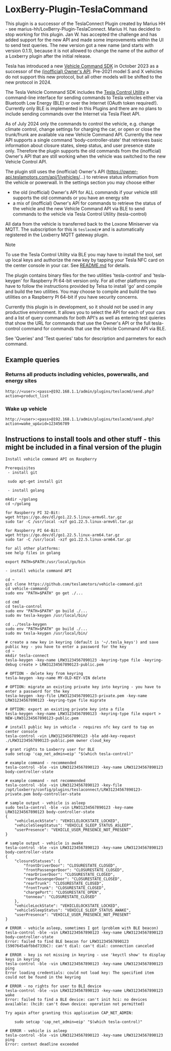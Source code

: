 # LoxBerry-Plugin-TeslaCommand
This plugin is a successor of the TeslaConnect Plugin created by Marius HH - see marius-hh/LoxBerry-Plugin-TeslaConnect. Marius H. has decided to stop working for this plugin. Jan W. has accepted the challenge and has added support for the new API and made some improvements within the UI to send test queries. The new version got a new name (and starts with version 0.1.1), because it is not allowed to change the name of the author of a Loxberry plugin after the initial release. 

Tesla has introduced a new [Vehicle Command SDK](https://github.com/teslamotors/vehicle-command/blob/main/README.md) in October 2023 
as a successor of the [(inofficial) Owner's API](https://tesla-api.timdorr.com/). Pre-2021 model S and X vehicles do not support this new protocol, but all other models will be shifted to the new protocol in 2024.

The Tesla Vehicle Command SDK includes the [Tesla Control Utility](https://github.com/teslamotors/vehicle-command/tree/main/cmd/tesla-control#tesla-control-utility) a command-line interface for sending commands to Tesla vehicles either via Bluetooth Low Energy (BLE) or over the Internet (OAuth token required!). Currently only BLE is implemented in this Plugins and there are no plans to include sending commands over the Internet via Tesla Fleet API.

As of July 2024 only the commands to control the vehicle, e.g. change climate control, change settings for charging the car, or open or close the trunk/frunk are available via new Vehicle Command API. Currently the new API supports a single command 'body-controller-state' that retrieves basic information about closure states, sleep status, and user presence state only. Therefore the plugin supports the old commands from the (inofficial) Owner's API that are still working when the vehicle was switched to the new Vehicle Control API.

The plugin still uses the (inofficial) Owner's API (https://owner-api.teslamotors.com/api/1/vehicles/...) to retrieve status information from the vehicle or powerwall. In the settings section you may choose either 
- the old (inofficial) Owner's API for ALL commands if your vehicle still supports the old commands or you have an energy site
- a mix of (inofficial) Owner's API for commands to retrieve the status of the vehicle and the new Vehicle Command API via BLE to send commands to the vehicle via Tesla Control Utility (tesla-control)

All data from the vehicle is transferred back to the Loxone Miniserver via MQTT. The subscription for this is `teslacmd/#` and is automatically registered in the Loxberry MQTT gateway plugin.

> [!NOTE]
> To use the Tesla Control Utility via BLE you may have to install the tool, set up local keys and authorize the new key by tapping your Tesla NFC card on the center console in your car. 
See [README.md](https://github.com/teslamotors/vehicle-command/tree/main/cmd/tesla-control#tesla-control-utility) for details.

The plugin contains binary files for the two utilities 'tesla-control' and 'tesla-keygen' for Raspberry PI 64-bit version only. For all other platforms you have to follow the instructions provided by Telsa to install 'go' and compile and build the two utilities. You may choose to compile and build the two utilities on a Raspberry PI 64-bit if you have security concerns.

Currently this plugin is in development, so it should not be used in any productive environment. It allows you to select the API for each of your cars and a list of query commands for both API's as well as entering test quieries that show the URL for commands that use the Owner's API or the full tesla-control command for commands that use the Vehicle Command API via BLE.

See 'Queries' and 'Test queries' tabs for description and parmeters for each command.

## Example queries
### Returns all products including vehicles, powerwalls, and energy sites
`http://<user>:<pass>@192.168.1.1/admin/plugins/teslacmd/send.php?action=product_list`
### Wake up vehicle
`http://<user>:<pass>@192.168.1.1/admin/plugins/teslacmd/send.php?action=wake_up&vid=123456789`

## Instructions to install tools and other stuff - this might be included in a final version of the plugin

```
Install vehicle command API on Raspberry

Prerequisites
 - install git

 sudo apt-get install git
 
 - install golang

mkdir ~/golang
cd ~/golang

for Raspberry PI 32-Bit:
wget https://go.dev/dl/go1.22.5.linux-armv6l.tar.gz
sudo tar -C /usr/local -xzf go1.22.5.linux-armv6l.tar.gz

for Raspberry PI 64-Bit:
wget https://go.dev/dl/go1.22.5.linux-arm64.tar.gz
sudo tar -C /usr/local -xzf go1.22.5.linux-arm64.tar.gz

for all other platforms:
see help files in golang

export PATH=$PATH:/usr/local/go/bin

- install vehicle command API

cd ~
git clone https://github.com/teslamotors/vehicle-command.git
cd vehicle-command/
sudo env "PATH=$PATH" go get ./...

cd cmd
cd tesla-control
sudo env "PATH=$PATH" go build ./...
sudo mv tesla-keygen /usr/local/bin/

cd ../tesla-keygen
sudo env "PATH=$PATH" go build ./...
sudo mv tesla-keygen /usr/local/bin/

# create a new key in keyring (default is '~/.tesla_keys') and save public key - you have to enter a password for the key
cd ~
mkdir tesla-connect
tesla-keygen -key-name LRW31234567890123 -keyring-type file -keyring-debug create > LRW31234567890123-public.pem

# OPTION - delete key from keyring
tesla-keygen -key-name MY-OLD-KEY-VIN delete

# OPTION: migrate an existing private key into keyring - you have to enter a password for the key
tesla-keygen -key-file LRW31234567890123-private.pem -key-name LRW31234567890123 -keyring-type file migrate

# OPTION: export an existing private key into a file
tesla-keygen -key-name LRW31234567890123 -keyring-type file export > NEW-LRW31234567890123-public.pem

# install public key in vehicle - requires nfc key card to tap on center console
tesla-control -vin LRW31234567890123 -ble add-key-request ./LRW31234567890123-public.pem owner cloud_key

# grant rights to Loxberry user for BLE
sudo setcap 'cap_net_admin=eip' "$(which tesla-control)"

# example command - recommended
tesla-control -ble -vin LRW31234567890123 -key-name LRW31234567890123 body-controller-state

# example command - not recommended
tesla-control -ble -vin LRW31234567890123 -key-file /opt/loxberry/config/plugins/teslaconnect/LRW31234567890123-private.pem body-controller-state

# sample output - vehicle is asleep
sudo tesla-control -ble -vin LRW31234567890123 -key-name LRW31234567890123 body-controller-state
{
	"vehicleLockState": "VEHICLELOCKSTATE_LOCKED",
	"vehicleSleepStatus": "VEHICLE_SLEEP_STATUS_ASLEEP",
	"userPresence": "VEHICLE_USER_PRESENCE_NOT_PRESENT"
}

# sample output - vehicle is awake
tesla-control -ble -vin LRW31234567890123 -key-name LRW31234567890123 body-controller-state
{
	"closureStatuses": {
		"frontDriverDoor": "CLOSURESTATE_CLOSED",
		"frontPassengerDoor": "CLOSURESTATE_CLOSED",
		"rearDriverDoor": "CLOSURESTATE_CLOSED",
		"rearPassengerDoor": "CLOSURESTATE_CLOSED",
		"rearTrunk": "CLOSURESTATE_CLOSED",
		"frontTrunk": "CLOSURESTATE_CLOSED",
		"chargePort": "CLOSURESTATE_OPEN",
		"tonneau": "CLOSURESTATE_CLOSED"
	},
	"vehicleLockState": "VEHICLELOCKSTATE_LOCKED",
	"vehicleSleepStatus": "VEHICLE_SLEEP_STATUS_AWAKE",
	"userPresence": "VEHICLE_USER_PRESENCE_NOT_PRESENT"
}

# ERROR - vehicle asleep, sometimes I got (problem with BLE beacon)
tesla-control -ble -vin LRW31234567890123 -key-name LRW31234567890123 body-controller-state
Error: failed to find BLE beacon for LRW31234567890123 (S907645abfbbd733bC): can't dial: can't dial: connection canceled

# ERROR - key is not missing in keyring - use 'keyctl show' to display keys in keyring
tesla-control -ble -vin LRW31234567890123 -key-name LRW31234567890123 ping
Error loading credentials: could not load key: The specified item could not be found in the keyring

# ERROR - no rights for user to BLI device
tesla-control -ble -vin LRW31234567890123 -key-name LRW31234567890123 wake
Error: failed to find a BLE device: can't init hci: no devices available: (hci0: can't down device: operation not permitted)

Try again after granting this application CAP_NET_ADMIN:

	sudo setcap 'cap_net_admin=eip' "$(which tesla-control)"

# ERROR - vehicle is asleep
tesla-control -ble -vin LRW31234567890123 -key-name LRW31234567890123 ping
Error: context deadline exceeded
```

